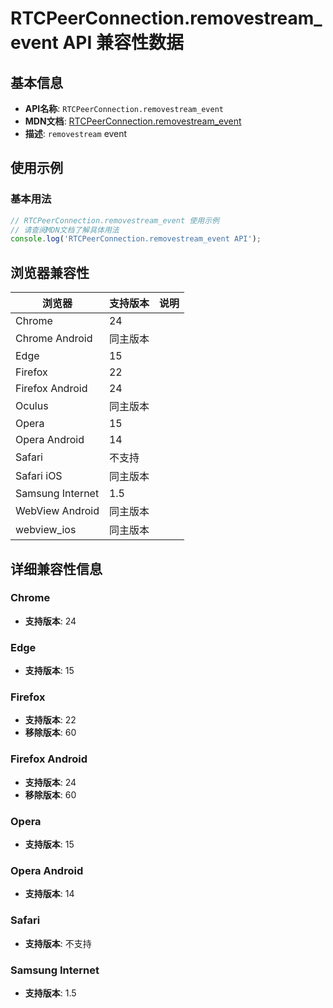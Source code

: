 # RTCPeerConnection.removestream_event API 兼容性数据

## 基本信息

- **API名称**: `RTCPeerConnection.removestream_event`
- **MDN文档**: [RTCPeerConnection.removestream_event](https://developer.mozilla.org/docs/Web/API/RTCPeerConnection/removestream_event)
- **描述**: `removestream` event

## 使用示例

### 基本用法

```javascript
// RTCPeerConnection.removestream_event 使用示例
// 请查阅MDN文档了解具体用法
console.log('RTCPeerConnection.removestream_event API');
```

## 浏览器兼容性

| 浏览器 | 支持版本 | 说明 |
|--------|----------|------|
| Chrome | 24 |  |
| Chrome Android | 同主版本 |  |
| Edge | 15 |  |
| Firefox | 22 |  |
| Firefox Android | 24 |  |
| Oculus | 同主版本 |  |
| Opera | 15 |  |
| Opera Android | 14 |  |
| Safari | 不支持 |  |
| Safari iOS | 同主版本 |  |
| Samsung Internet | 1.5 |  |
| WebView Android | 同主版本 |  |
| webview_ios | 同主版本 |  |

## 详细兼容性信息

### Chrome

- **支持版本**: 24

### Edge

- **支持版本**: 15

### Firefox

- **支持版本**: 22
- **移除版本**: 60

### Firefox Android

- **支持版本**: 24
- **移除版本**: 60

### Opera

- **支持版本**: 15

### Opera Android

- **支持版本**: 14

### Safari

- **支持版本**: 不支持

### Samsung Internet

- **支持版本**: 1.5

